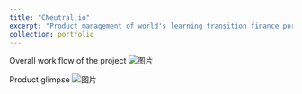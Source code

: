 ```yaml
---
title: "CNeutral.io"
excerpt: "Product management of world's learning transition finance portfolio management terminal"
collection: portfolio
---
```


Overall work flow of the project
![图片](https://github.com/user-attachments/assets/cd43a974-025e-4ad5-9541-6897ebaba611)

Product glimpse
![图片](https://github.com/user-attachments/assets/2544c22b-348b-4cc6-83f4-ef5e014374c5)
